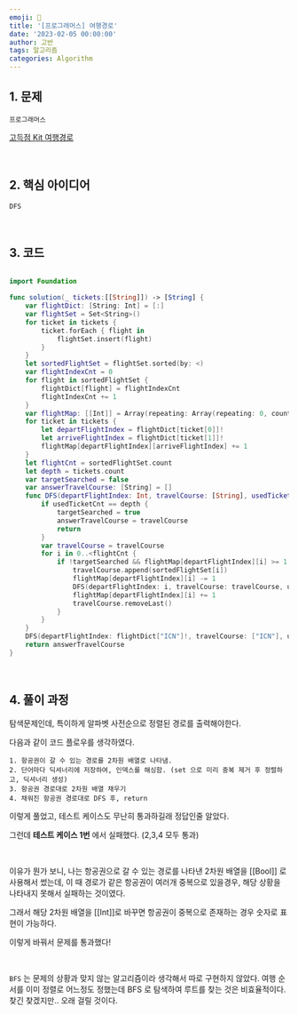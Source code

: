 ```yaml
---
emoji: 🧶
title: '[프로그래머스] 여행경로'
date: '2023-02-05 00:00:00'
author: 고반
tags: 알고리즘
categories: Algorithm
---
```


## 1. 문제

`프로그래머스`

[고득점 Kit 여행경로](https://school.programmers.co.kr/learn/courses/30/lessons/43164)


<br/>

## 2. 핵심 아이디어

`DFS`

<br/>

## 3. 코드

```swift

import Foundation

func solution(_ tickets:[[String]]) -> [String] {
    var flightDict: [String: Int] = [:]
    var flightSet = Set<String>()
    for ticket in tickets {
        ticket.forEach { flight in
            flightSet.insert(flight)
        }
    }
    let sortedFlightSet = flightSet.sorted(by: <)
    var flightIndexCnt = 0
    for flight in sortedFlightSet {
        flightDict[flight] = flightIndexCnt
        flightIndexCnt += 1
    }
    var flightMap: [[Int]] = Array(repeating: Array(repeating: 0, count: sortedFlightSet.count), count: sortedFlightSet.count)
    for ticket in tickets {
        let departFlightIndex = flightDict[ticket[0]]!
        let arriveFlightIndex = flightDict[ticket[1]]!
        flightMap[departFlightIndex][arriveFlightIndex] += 1
    }
    let flightCnt = sortedFlightSet.count
    let depth = tickets.count
    var targetSearched = false
    var answerTravelCourse: [String] = []
    func DFS(departFlightIndex: Int, travelCourse: [String], usedTicketCnt: Int) {
        if usedTicketCnt == depth {
            targetSearched = true
            answerTravelCourse = travelCourse
            return
        }
        var travelCourse = travelCourse
        for i in 0..<flightCnt {
            if !targetSearched && flightMap[departFlightIndex][i] >= 1 {
                travelCourse.append(sortedFlightSet[i])
                flightMap[departFlightIndex][i] -= 1
                DFS(departFlightIndex: i, travelCourse: travelCourse, usedTicketCnt: usedTicketCnt + 1)
                flightMap[departFlightIndex][i] += 1
                travelCourse.removeLast()
            }
        }
    }
    DFS(departFlightIndex: flightDict["ICN"]!, travelCourse: ["ICN"], usedTicketCnt: 0)
    return answerTravelCourse
}
```

<br/>

## 4. 풀이 과정

탐색문제인데, 특이하게 알파벳 사전순으로 정렬된 경로를 출력해야한다.

다음과 같이 코드 플로우를 생각하였다.

    1. 항공권이 갈 수 있는 경로를 2차원 배열로 나타냄.
    2. 단어마다 딕셔너리에 저장하여, 인덱스를 해싱함. (set 으로 미리 중복 제거 후 정렬하고, 딕셔너리 생성)
    3. 항공권 경로대로 2차원 배열 채우기
    4. 채워진 항공권 경로대로 DFS 후, return

이렇게 풀었고, 테스트 케이스도 무난히 통과하길래 정답인줄 알았다.

그런데 **테스트 케이스 1번** 에서 실패했다. (2,3,4 모두 통과)

<br/>

이유가 뭔가 보니, 나는 항공권으로 갈 수 있는 경로를 나타낸 2차원 배열을 [[Bool]] 로 사용해서 썼는데, 이 때 경로가 같은 항공권이 여러개 중복으로 있을경우, 해당 상황을 나타내지 못해서 실패하는 것이였다.

그래서 해당 2차원 배열을 [[Int]]로 바꾸면 항공권이 중복으로 존재하는 경우 숫자로 표현이 가능하다.

이렇게 바꿔서 문제를 통과했다!

<br/>

`BFS` 는 문제의 상황과 맞지 않는 알고리즘이라 생각해서 따로 구현하지 않았다. 여행 순서를 이미 정렬로 어느정도 정했는데 BFS 로 탐색하여 루트를 찾는 것은 비효율적이다. 찾긴 찾겠지만.. 오래 걸릴 것이다.

<br/>


```toc

```
